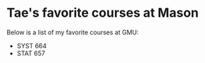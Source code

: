 # Tae's favorite courses at Mason

Below is a list of my favorite courses at GMU:
- SYST 664
- STAT 657
